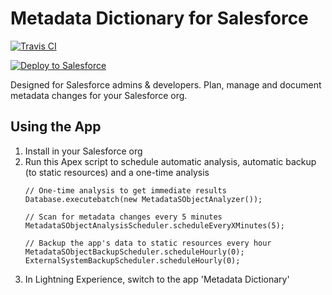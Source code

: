 # Metadata Dictionary for Salesforce

[![Travis CI](https://img.shields.io/travis/amitjpr/SalesforceMetadataDictionary?style=plastic)](https://travis-ci.com/amitjpr/SalesforceMetadataDictionary)

<a href="https://githubsfdeploy.herokuapp.com?owner=amitjpr&repo=SalesforceMetadataDictionary&ref=master">
  <img alt="Deploy to Salesforce"
       src="https://raw.githubusercontent.com/afawcett/githubsfdeploy/master/deploy.png">
</a>



Designed for Salesforce admins & developers. Plan, manage and document metadata changes for your Salesforce org.

## Using the App
1. Install in your Salesforce org
2. Run this Apex script to schedule automatic analysis, automatic backup (to static resources) and a one-time analysis
    ```
    // One-time analysis to get immediate results
    Database.executebatch(new MetadataSObjectAnalyzer());

    // Scan for metadata changes every 5 minutes
    MetadataSObjectAnalysisScheduler.scheduleEveryXMinutes(5);

    // Backup the app's data to static resources every hour
    MetadataSObjectBackupScheduler.scheduleHourly(0);
    ExternalSystemBackupScheduler.scheduleHourly(0);

    ```
3. In Lightning Experience, switch to the app 'Metadata Dictionary'
